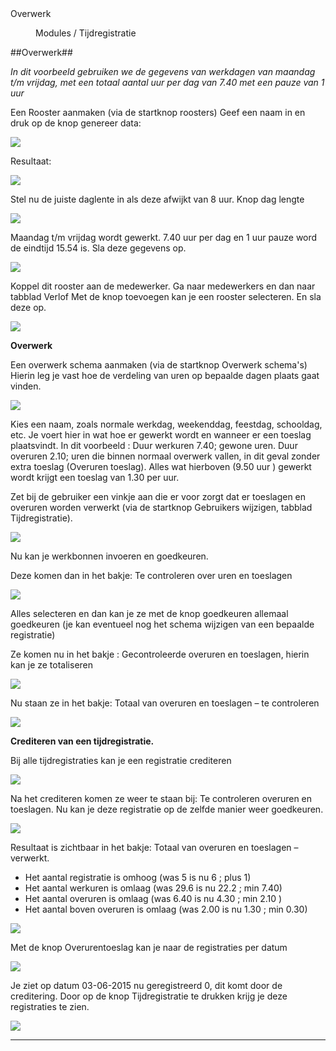 <properties>
	<page>
		<title>Overwerk</title>
		<description>Overwerk</description>
	</page>
	<menu>
		<position>Modules / Tijdregistratie</position>
		<title>Overwerk</title>
	</menu>
</properties>

##Overwerk##

*In dit voorbeeld gebruiken we de gegevens van werkdagen van maandag t/m vrijdag, met een totaal aantal uur per dag van 7.40 met een pauze van 1 uur*

Een Rooster aanmaken (via de startknop roosters)
Geef een naam in en druk op de knop genereer data:

![](images/1.jpeg)

Resultaat:

![](images/2.jpeg)

Stel nu de juiste daglente in als deze afwijkt van 8 uur. Knop dag lengte

![](images/3.jpeg)

Maandag t/m vrijdag wordt gewerkt. 7.40 uur per dag en 1 uur pauze word de eindtijd 15.54 is.
Sla deze gegevens op.
 
![](images/4.jpeg)

Koppel dit rooster aan de medewerker.
Ga naar medewerkers en dan naar tabblad Verlof
Met de knop toevoegen kan je een rooster selecteren. En sla deze op.

![](images/5.jpeg)

**Overwerk**

Een overwerk schema aanmaken (via de startknop Overwerk schema's)
Hierin leg je vast hoe de verdeling van uren op bepaalde dagen plaats gaat vinden.

![](images/6.jpeg)

Kies een naam, zoals normale werkdag, weekenddag, feestdag, schooldag, etc.  Je voert hier in wat hoe er gewerkt wordt en wanneer er een toeslag plaatsvindt. In dit voorbeeld : Duur werkuren 7.40; gewone uren. Duur overuren 2.10; uren die binnen normaal overwerk vallen, in dit geval zonder extra toeslag (Overuren toeslag). Alles wat hierboven (9.50 uur ) gewerkt wordt krijgt een toeslag van 1.30 per uur.

Zet bij de gebruiker een vinkje aan die er voor zorgt dat er toeslagen en overuren worden verwerkt
(via de startknop Gebruikers wijzigen, tabblad Tijdregistratie).

![](images/7.jpeg)

Nu kan je werkbonnen invoeren en goedkeuren.

Deze komen dan in het bakje: Te controleren over uren en toeslagen

![](images/8.jpeg)

Alles selecteren en dan kan je ze met de knop goedkeuren allemaal goedkeuren (je kan eventueel nog het schema wijzigen van een bepaalde registratie) 

Ze komen nu in het bakje : Gecontroleerde overuren en toeslagen, hierin kan je ze totaliseren

![](images/9.jpeg)

Nu staan ze in het bakje: Totaal van overuren en toeslagen – te controleren
 
![](images/10.jpeg)

**Crediteren van een tijdregistratie.**

Bij alle tijdregistraties kan je een registratie crediteren

![](images/11.jpeg)

Na het crediteren komen ze weer te staan bij: Te controleren overuren en toeslagen.
Nu kan je deze registratie op de zelfde manier weer goedkeuren.

![](images/12.jpeg)

Resultaat is zichtbaar in het bakje: Totaal van overuren en toeslagen – verwerkt.

* Het aantal registratie is omhoog (was 5 is nu 6 ; plus 1)
* Het aantal werkuren is omlaag (was 29.6 is nu 22.2 ; min 7.40)
* Het aantal overuren is omlaag (was  6.40 is nu 4.30 ; min 2.10 )
* Het aantal boven overuren is omlaag (was 2.00 is nu 1.30 ; min 0.30)

![](images/13.jpeg)

Met de knop Overurentoeslag kan je naar de registraties per datum

![](images/14.jpeg)

Je ziet op datum 03-06-2015 nu geregistreerd 0, dit komt door de creditering.
Door op de knop Tijdregistratie te drukken krijg je deze registraties te zien.

![](images/15.jpeg)

--------------






